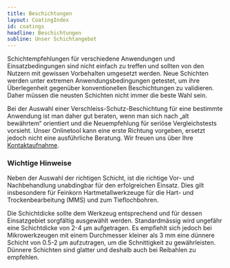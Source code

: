 ```yaml
---
title: Beschichtungen
layout: CoatingIndex
id: coatings
headline: Beschichtungen
subline: Unser Schichtangebot
---
```

Schichtempfehlungen für verschiedene Anwendungen und Einsatzbedingungen sind nicht einfach zu treffen und sollten von den Nutzern mit gewissen Vorbehalten umgesetzt werden. Neue Schichten werden unter extremen Anwendungsbedingungen getestet, um ihre Überlegenheit gegenüber konventionellen Beschichtungen zu validieren. Daher müssen die neusten Schichten nicht immer die beste Wahl sein.

Bei der Auswahl einer Verschleiss-Schutz-Beschichtung für eine bestimmte Anwendung ist man daher gut beraten, wenn man sich nach „alt bewährtem“ orientiert und die Neuempfehlung für seriöse Vergleichstests vorsieht. Unser Onlinetool kann eine erste Richtung vorgeben, ersetzt jedoch nicht eine ausführliche Beratung. Wir freuen uns über Ihre [Kontaktaufnahme](/de/kontakt).

### Wichtige Hinweise

Neben der Auswahl der richtigen Schicht, ist die richtige Vor- und Nachbehandlung unabdingbar für den erfolgreichen Einsatz. Dies gilt insbesondere für Feinkorn Hartmetallwerkzeuge für die Hart- und Trockenbearbeitung (MMS) und zum Tieflochbohren.

Die Schichtdicke sollte dem Werkzeug entsprechend und für dessen Einsatzgebiet sorgfältig ausgewählt werden. Standardmässig wird ungefähr eine Schichtdicke von 2-4 µm aufgetragen. Es empfiehlt sich jedoch bei Mikrowerkzeugen mit einem Durchmesser kleiner als 3 mm eine dünnere Schicht von 0.5-2 µm aufzutragen,  um die Schnittigkeit zu gewährleisten. Dünnere Schichten  sind glatter und deshalb auch bei Reibahlen zu empfehlen.
